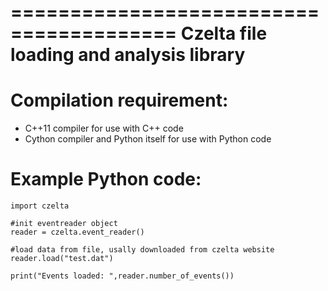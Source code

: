 ========================================
Czelta file loading and analysis library
========================================

Compilation requirement:
========================
* C++11 compiler for use with C++ code
* Cython compiler and Python itself for use with Python code

Example Python code:
====================
```
import czelta

#init eventreader object
reader = czelta.event_reader()

#load data from file, usally downloaded from czelta website
reader.load("test.dat")

print("Events loaded: ",reader.number_of_events())
```
